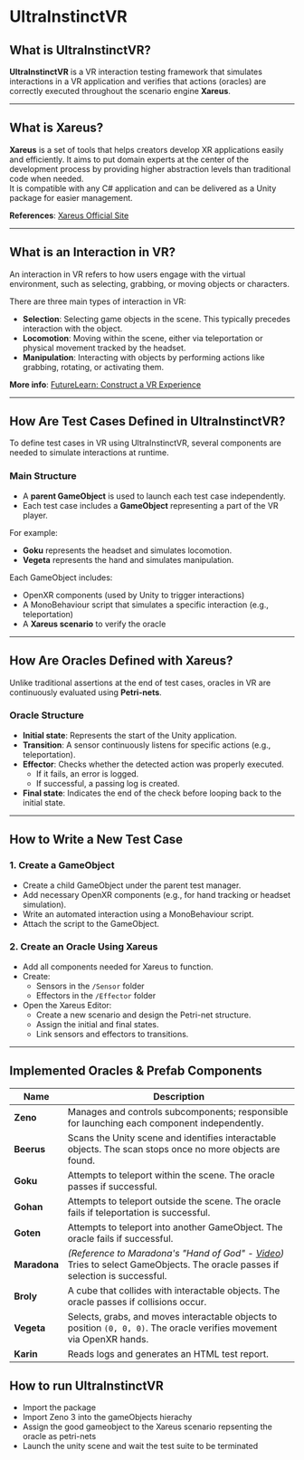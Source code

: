 # UltraInstinctVR

## What is UltraInstinctVR?

**UltraInstinctVR** is a VR interaction testing framework that simulates interactions in a VR application and verifies that actions (oracles) are correctly executed throughout the scenario engine **Xareus**.

---

## What is Xareus?

**Xareus** is a set of tools that helps creators develop XR applications easily and efficiently. It aims to put domain experts at the center of the development process by providing higher abstraction levels than traditional code when needed.  
It is compatible with any C# application and can be delivered as a Unity package for easier management.

**References**: [Xareus Official Site](https://xareus.insa-rennes.fr/?tabs=air)

---

## What is an Interaction in VR?

An interaction in VR refers to how users engage with the virtual environment, such as selecting, grabbing, or moving objects or characters.

There are three main types of interaction in VR:

- **Selection**: Selecting game objects in the scene. This typically precedes interaction with the object.
- **Locomotion**: Moving within the scene, either via teleportation or physical movement tracked by the headset.
- **Manipulation**: Interacting with objects by performing actions like grabbing, rotating, or activating them.

**More info**: [FutureLearn: Construct a VR Experience](https://www.futurelearn.com/info/courses/construct-a-virtual-reality-experience/0/steps/96390)

---

## How Are Test Cases Defined in UltraInstinctVR?

To define test cases in VR using UltraInstinctVR, several components are needed to simulate interactions at runtime.

### Main Structure

- A **parent GameObject** is used to launch each test case independently.
- Each test case includes a **GameObject** representing a part of the VR player.

For example:
- **Goku** represents the headset and simulates locomotion.
- **Vegeta** represents the hand and simulates manipulation.

Each GameObject includes:
- OpenXR components (used by Unity to trigger interactions)
- A MonoBehaviour script that simulates a specific interaction (e.g., teleportation)
- A **Xareus scenario** to verify the oracle

---

## How Are Oracles Defined with Xareus?

Unlike traditional assertions at the end of test cases, oracles in VR are continuously evaluated using **Petri-nets**.

### Oracle Structure

- **Initial state**: Represents the start of the Unity application.
- **Transition**: A sensor continuously listens for specific actions (e.g., teleportation).
- **Effector**: Checks whether the detected action was properly executed.
  - If it fails, an error is logged.
  - If successful, a passing log is created.
- **Final state**: Indicates the end of the check before looping back to the initial state.

---

## How to Write a New Test Case

### 1. Create a GameObject
- Create a child GameObject under the parent test manager.
- Add necessary OpenXR components (e.g., for hand tracking or headset simulation).
- Write an automated interaction using a MonoBehaviour script.
- Attach the script to the GameObject.

### 2. Create an Oracle Using Xareus
- Add all components needed for Xareus to function.
- Create:
  - Sensors in the `/Sensor` folder
  - Effectors in the `/Effector` folder
- Open the Xareus Editor:
  - Create a new scenario and design the Petri-net structure.
  - Assign the initial and final states.
  - Link sensors and effectors to transitions.

---

## Implemented Oracles & Prefab Components

| Name      | Description |
|-----------|-------------|
| **Zeno**     | Manages and controls subcomponents; responsible for launching each component independently. |
| **Beerus**   | Scans the Unity scene and identifies interactable objects. The scan stops once no more objects are found. |
| **Goku**     | Attempts to teleport within the scene. The oracle passes if successful. |
| **Gohan**    | Attempts to teleport outside the scene. The oracle fails if teleportation is successful. |
| **Goten**    | Attempts to teleport into another GameObject. The oracle fails if successful. |
| **Maradona** | *(Reference to Maradona's "Hand of God" - [Video](https://www.youtube.com/watch?v=-ccNkksrfls))*<br>Tries to select GameObjects. The oracle passes if selection is successful. |
| **Broly**    | A cube that collides with interactable objects. The oracle passes if collisions occur. |
| **Vegeta**   | Selects, grabs, and moves interactable objects to position `(0, 0, 0)`. The oracle verifies movement via OpenXR hands. |
| **Karin**    | Reads logs and generates an HTML test report. |


## How to run UltraInstinctVR
- Import the package
- Import Zeno 3 into the gameObjects hierachy
- Assign the good gameobject to the Xareus scenario repsenting the oracle as petri-nets
- Launch the unity scene and wait the test suite to be terminated



